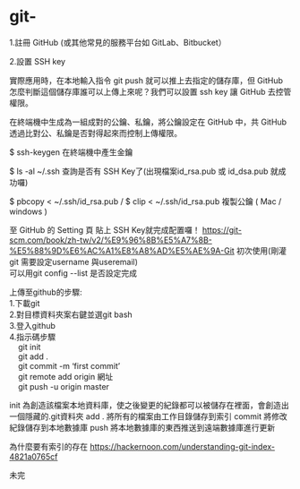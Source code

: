 # git- 

1.註冊 GitHub (或其他常見的服務平台如 GitLab、Bitbucket）

2.設置 SSH key

實際應用時，在本地輸入指令 git push 就可以推上去指定的儲存庫，但 GitHub 怎麼判斷這個儲存庫誰可以上傳上來呢？我們可以設置 ssh key 讓 GitHub 去控管權限。

在終端機中生成為一組成對的公鑰、私鑰，將公鑰設定在 GitHub 中，共 GitHub 透過比對公、私鑰是否對得起來而控制上傳權限。

$ ssh-keygen
在終端機中產生金鑰

$ ls -al ~/.ssh
查詢是否有 SSH Key了(出現檔案id_rsa.pub 或 id_dsa.pub 就成功囉)

$ pbcopy < ~/.ssh/id_rsa.pub / $ clip < ~/.ssh/id_rsa.pub
複製公鑰 ( Mac / windows )

至 GitHub 的 Setting 頁 貼上 SSH Key就完成配置囉！
https://git-scm.com/book/zh-tw/v2/%E9%96%8B%E5%A7%8B-%E5%88%9D%E6%AC%A1%E8%A8%AD%E5%AE%9A-Git
初次使用(剛灌git 需要設定username 與useremail)</br>
可以用git config --list 是否設定完成

上傳至github的步驟:  </br>
1.下載git   </br>
2.對目標資料夾案右鍵並選git bash  </br>
3.登入github  </br>
4.指示碼步驟  </br>
&nbsp;&nbsp;&nbsp; git init </br>
&nbsp;&nbsp;&nbsp; git add .   </br>
&nbsp;&nbsp;&nbsp; git commit -m ‘first commit’  </br>
&nbsp;&nbsp;&nbsp; git remote add origin 網址  </br>
&nbsp;&nbsp;&nbsp; git push -u origin master </br>
 
init 為創造該檔案本地資料庫，使之後變更的紀錄都可以被儲存在裡面，會創造出一個隱藏的.git資料夾
add . 將所有的檔案由工作目錄儲存到索引
commit 將修改紀錄儲存到本地數據庫
push 將本地數據庫的東西推送到遠端數據庫進行更新
 
為什麼要有索引的存在
https://hackernoon.com/understanding-git-index-4821a0765cf

未完
